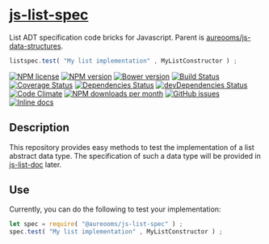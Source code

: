 [js-list-spec](http://aureooms.github.io/js-list-spec)
==

List ADT specification code bricks for Javascript. Parent is
[aureooms/js-data-structures](https://github.com/aureooms/js-data-structures).

```js
listspec.test( "My list implementation" , MyListConstructor ) ;
```

[![NPM license](https://img.shields.io/npm/l/@aureooms/js-list-spec.svg?style=flat)](https://raw.githubusercontent.com/aureooms/js-list-spec/master/LICENSE)
[![NPM version](https://img.shields.io/npm/v/@aureooms/js-list-spec.svg?style=flat)](https://www.npmjs.org/package/@aureooms/js-list-spec)
[![Bower version](https://img.shields.io/bower/v/@aureooms/js-list-spec.svg?style=flat)](http://bower.io/search/?q=@aureooms/js-list-spec)
[![Build Status](https://img.shields.io/travis/aureooms/js-list-spec.svg?style=flat)](https://travis-ci.org/aureooms/js-list-spec)
[![Coverage Status](https://img.shields.io/coveralls/aureooms/js-list-spec.svg?style=flat)](https://coveralls.io/r/aureooms/js-list-spec)
[![Dependencies Status](https://img.shields.io/david/aureooms/js-list-spec.svg?style=flat)](https://david-dm.org/aureooms/js-list-spec#info=dependencies)
[![devDependencies Status](https://img.shields.io/david/dev/aureooms/js-list-spec.svg?style=flat)](https://david-dm.org/aureooms/js-list-spec#info=devDependencies)
[![Code Climate](https://img.shields.io/codeclimate/github/aureooms/js-list-spec.svg?style=flat)](https://codeclimate.com/github/aureooms/js-list-spec)
[![NPM downloads per month](https://img.shields.io/npm/dm/@aureooms/js-list-spec.svg?style=flat)](https://www.npmjs.org/package/@aureooms/js-list-spec)
[![GitHub issues](https://img.shields.io/github/issues/aureooms/js-list-spec.svg?style=flat)](https://github.com/aureooms/js-list-spec/issues)
[![Inline docs](http://inch-ci.org/github/aureooms/js-list-spec.svg?branch=master&style=shields)](http://inch-ci.org/github/aureooms/js-list-spec)

## Description

This repository provides easy methods to test the implementation of a list
abstract data type. The specification of such a data type will be provided in
[js-list-doc](http://aureooms.github.io/js-list-doc) later.

## Use

Currently, you can do the following to test your implementation:

```javascript
let spec = require( "@aureooms/js-list-spec" ) ;
spec.test( "My list implementation" , MyListConstructor ) ;
```
